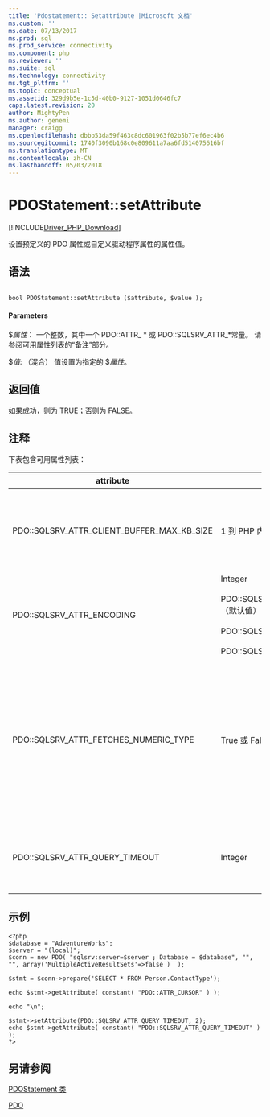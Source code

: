 ```yaml
---
title: 'Pdostatement:: Setattribute |Microsoft 文档'
ms.custom: ''
ms.date: 07/13/2017
ms.prod: sql
ms.prod_service: connectivity
ms.component: php
ms.reviewer: ''
ms.suite: sql
ms.technology: connectivity
ms.tgt_pltfrm: ''
ms.topic: conceptual
ms.assetid: 329d9b5e-1c5d-40b0-9127-1051d0646fc7
caps.latest.revision: 20
author: MightyPen
ms.author: genemi
manager: craigg
ms.openlocfilehash: dbbb53da59f463c8dc601963f02b5b77ef6ec4b6
ms.sourcegitcommit: 1740f3090b168c0e809611a7aa6fd514075616bf
ms.translationtype: MT
ms.contentlocale: zh-CN
ms.lasthandoff: 05/03/2018
---
```

# <a name="pdostatementsetattribute"></a>PDOStatement::setAttribute
[!INCLUDE[Driver_PHP_Download](../../includes/driver_php_download.md)]

设置预定义的 PDO 属性或自定义驱动程序属性的属性值。  
  
## <a name="syntax"></a>语法  
  
```  
  
bool PDOStatement::setAttribute ($attribute, $value );  
```  
  
#### <a name="parameters"></a>Parameters  
$*属性*： 一个整数，其中一个 PDO::ATTR_ * 或 PDO::SQLSRV_ATTR_\*常量。 请参阅可用属性列表的“备注”部分。  
  
$*值*: （混合） 值设置为指定的 $*属性*。  
  
## <a name="return-value"></a>返回值  
如果成功，则为 TRUE；否则为 FALSE。  
  
## <a name="remarks"></a>注释  
下表包含可用属性列表：  
  
|attribute|值|Description|  
|-------------|----------|---------------|  
|PDO::SQLSRV_ATTR_CLIENT_BUFFER_MAX_KB_SIZE|1 到 PHP 内存限制。|配置保留客户端游标的结果集的缓冲区大小。<br /><br />默认值为 10240 KB (10 MB)。<br /><br />有关客户端游标的详细信息，请参阅[游标类型&#40;PDO_SQLSRV 驱动程序&#41;](../../connect/php/cursor-types-pdo-sqlsrv-driver.md)。|  
|PDO::SQLSRV_ATTR_ENCODING|Integer<br /><br />PDO::SQLSRV_ENCODING_UTF8 （默认值）<br /><br />PDO::SQLSRV_ENCODING_SYSTEM<br /><br />PDO::SQLSRV_ENCODING_BINARY|设置驱动程序用于与服务器通信的字符集编码。|  
|PDO::SQLSRV_ATTR_FETCHES_NUMERIC_TYPE|True 或 False|使用数值 SQL 类型 （位、 整数、 smallint、 tinyint、 float、 或实时） 处理数值列中的提取。<br /><br />打开连接选项标志 ATTR_STRINGIFY_FETCHES 时，返回值将是一个字符串，即使 SQLSRV_ATTR_FETCHES_NUMERIC_TYPE 位于上。<br /><br />PDO_PARAM_INT 绑定列中的返回的 PDO 类型时，为整数列中的返回值将是 int，即使 SQLSRV_ATTR_FETCHES_NUMERIC_TYPE 处于关闭状态。|  
|PDO::SQLSRV_ATTR_QUERY_TIMEOUT|Integer|设置查询超时（以秒为单位）。<br /><br />默认情况下，驱动程序将无限期等待结果。 不允许使用负数。<br /><br />0 表示没有超时。|  
  
## <a name="example"></a>示例  
  
```  
<?php  
$database = "AdventureWorks";  
$server = "(local)";  
$conn = new PDO( "sqlsrv:server=$server ; Database = $database", "", "", array('MultipleActiveResultSets'=>false )  );  
  
$stmt = $conn->prepare('SELECT * FROM Person.ContactType');  
  
echo $stmt->getAttribute( constant( "PDO::ATTR_CURSOR" ) );  
  
echo "\n";  
  
$stmt->setAttribute(PDO::SQLSRV_ATTR_QUERY_TIMEOUT, 2);  
echo $stmt->getAttribute( constant( "PDO::SQLSRV_ATTR_QUERY_TIMEOUT" ) );  
?>  
```  
  
## <a name="see-also"></a>另请参阅  
[PDOStatement 类](../../connect/php/pdostatement-class.md)

[PDO](http://php.net/manual/book.pdo.php)  
  
